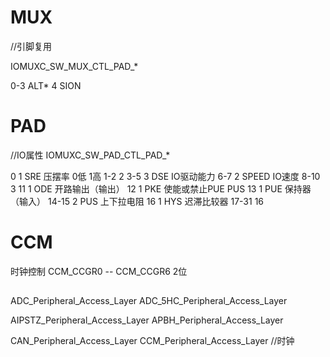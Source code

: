 # MUX
//引脚复用

IOMUXC_SW_MUX_CTL_PAD_*

0-3 ALT*
4   SION

# PAD
//IO属性
IOMUXC_SW_PAD_CTL_PAD_*

0       1   SRE     压摆率 0低 1高
1-2     2
3-5     3   DSE     IO驱动能力
6-7     2   SPEED   IO速度
8-10    3
11      1   ODE     开路输出（输出）
12      1   PKE     使能或禁止PUE PUS
13      1   PUE     保持器（输入）
14-15   2   PUS     上下拉电阻
16      1   HYS     迟滞比较器
17-31   16


# CCM
时钟控制
CCM_CCGR0 -- CCM_CCGR6
2位



## 
ADC_Peripheral_Access_Layer
ADC_5HC_Peripheral_Access_Layer

AIPSTZ_Peripheral_Access_Layer
APBH_Peripheral_Access_Layer


CAN_Peripheral_Access_Layer
CCM_Peripheral_Access_Layer //时钟